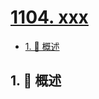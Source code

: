 # [1104. xxx](https://github.com/Tdahuyou/TNotes.leetcode/tree/main/notes/1104.%20xxx)

<!-- region:toc -->

- [1. 📝 概述](#1--概述)

<!-- endregion:toc -->

## 1. 📝 概述
